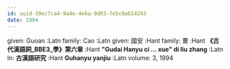 ```yaml
---
id: uuid-39ec7ca4-9a4e-4e6a-9d03-7e5c0ab14243
date: 1994
---
```


given: Guoan :Latn
family: Cao :Latn
given: 國安 :Hant
family: 曹 :Hant
**《古代漢語詞_BBE3_學》第六章** :Hant
**"Gudai Hanyu ci ... xue" di liu zhang** :Latn
In: 
**古漢語研究** :Hant
**Guhanyu yanjiu** :Latn
volume: 3, 1994